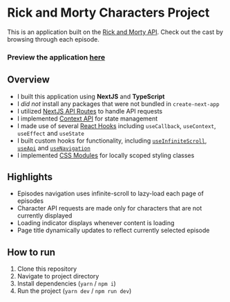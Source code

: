 # Rick and Morty Characters Project

This is an application built on the [Rick and Morty API](https://rickandmortyapi.com/). Check out the cast by browsing through each episode.

### Preview the application [here](https://rick-and-morty-characters-ll4g4w2pc-rosslibby.vercel.app/)

## Overview

- I built this application using __NextJS__ and __TypeScript__
- I _did not_ install any packages that were not bundled in `create-next-app`
- I utilized [NextJS API Routes](https://nextjs.org/docs/pages/building-your-application/routing/api-routes) to handle API requests
- I implemented [Context API](https://react.dev/reference/react/useContext) for state management
- I made use of several [React Hooks](https://react.dev/reference/react/hooks) including `useCallback`, `useContext`, `useEffect` and `useState`
- I built custom hooks for functionality, including [`useInfiniteScroll`](https://github.com/rosslibby/rick-and-morty-characters/blob/develop/src/components/infinite-scroll/hooks.tsx), [`useApi`](https://github.com/rosslibby/rick-and-morty-characters/blob/develop/src/app/api/hooks/api.tsx) and [`useNavigation`](https://github.com/rosslibby/rick-and-morty-characters/blob/develop/src/app/api/hooks/navigation.tsx)
- I implemented [CSS Modules](https://nextjs.org/docs/app/building-your-application/styling/css-modules) for locally scoped styling classes

## Highlights

- Episodes navigation uses infinite-scroll to lazy-load each page of episodes
- Character API requests are made only for characters that are not currently displayed
- Loading indicator displays whenever content is loading
- Page title dynamically updates to reflect currently selected episode

## How to run

1. Clone this repository
2. Navigate to project directory
3. Install dependencies (`yarn` / `npm i`)
4. Run the project (`yarn dev` / `npm run dev`)
